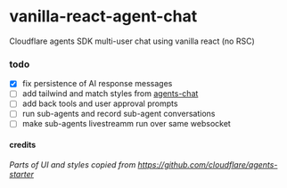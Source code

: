 # vanilla-react-agent-chat

Cloudflare agents SDK multi-user chat using vanilla react (no RSC)

### todo
- [x] fix persistence of AI response messages
- [ ] add tailwind and match styles from [agents-chat](https://github.com/jldec/agents-chat)
- [ ] add back tools and user approval prompts
- [ ] run sub-agents and record sub-agent conversations
- [ ] make sub-agents livestreamm run over same websocket

#### credits
_Parts of UI and styles copied from https://github.com/cloudflare/agents-starter_
